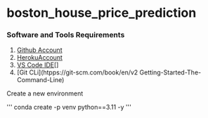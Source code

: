 # boston_house_price_prediction


### Software and Tools Requirements

1. [Github Account](htpss://github.com)
2. [HerokuAccount](htpps://heroku.com)
3. [VS Code IDE](htpss://code.visualstudio.com/)[]
4. [Git CLi](htpps://git-scm.com/book/en/v2
Getting-Started-The-Command-Line)

Create a new environment

'''
 conda create -p venv python==3.11 -y
'''

